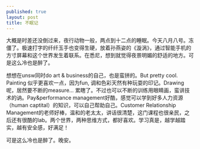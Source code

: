 ```yaml
---
published: true
layout: post
title: 不眠记
---
```


大概是时差还没倒过来，夜行动物一般，两点到十二点的睡眠。今天八月八号。冻僵了。极速打字的纤纤玉手也变得生硬，放着孙燕姿的《漩涡》，通过智能手机的方寸屏幕和这个世界发生着联系。在悉尼，想到就觉得夜景明媚的舒适的地方。可是这么冷也是醉了。

想想在unsw同时do art & business的自己，也是蛮拼的。But pretty cool. Painting 似乎更喜欢一点，因为fun, 调和色彩天然有种玩耍的印记。Drawing呢，居然要不断的measure... 累瞎了。不过也可以不断的训练用眼睛画，蛮讲技术的讷。Pay&performance management好酷，感觉可以学到好多人力资源（human captital）的知识，可以自己帮助自己。Customer Relationship Management的老师好棒，温和的老太太，讲话很清楚，这门课程也很亲民，之后还有很酷的lab。两个世界，两种思维方式，都好喜欢。学习真是，越学越踏实，越有安全感，好满足！

可是这么冷也是醉了。晚安。